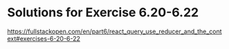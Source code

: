 # Solutions for Exercise 6.20-6.22
https://fullstackopen.com/en/part6/react_query_use_reducer_and_the_context#exercises-6-20-6-22
